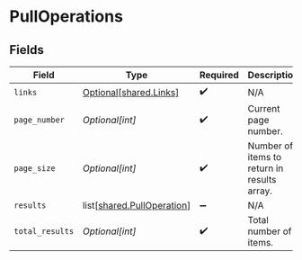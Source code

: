 # PullOperations


## Fields

| Field                                                                  | Type                                                                   | Required                                                               | Description                                                            |
| ---------------------------------------------------------------------- | ---------------------------------------------------------------------- | ---------------------------------------------------------------------- | ---------------------------------------------------------------------- |
| `links`                                                                | [Optional[shared.Links]](undefined/models/shared/links.md)             | :heavy_check_mark:                                                     | N/A                                                                    |
| `page_number`                                                          | *Optional[int]*                                                        | :heavy_check_mark:                                                     | Current page number.                                                   |
| `page_size`                                                            | *Optional[int]*                                                        | :heavy_check_mark:                                                     | Number of items to return in results array.                            |
| `results`                                                              | list[[shared.PullOperation](undefined/models/shared/pulloperation.md)] | :heavy_minus_sign:                                                     | N/A                                                                    |
| `total_results`                                                        | *Optional[int]*                                                        | :heavy_check_mark:                                                     | Total number of items.                                                 |